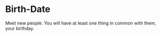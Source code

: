 # Birth-Date

Meet new people. You will have at least one thing in common with them, your birthday.
